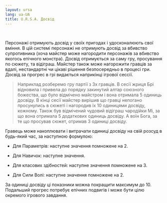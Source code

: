 ```yaml
---
layout: ursa
lang: ua-UA
title: U.R.S.A. Досвід
---
```


<div id="nav-placeholder"></div>
<script>
$(function(){
  $("#nav-placeholder").load("/ursa_doc/navbar.html");
});
</script>

<br>

Персонажі отримують досвід у своїх пригодах і удосконалюють свої вміння.
В цій системі персонажі не отримують досвід за вбивство супротивника
(хоча майстер може нагородити персонажів за вбивство якогось епічного
монстра). Досвід отримується за саму гру, просування по сюжету, та
відіграш. Майстер також може нагорожити гравців за вдалі, нестандартні
чи цікаві рішення безпосередньо в процесі гри. Досвід за прогрес в грі
видається наприкінці ігрової сессії.

> Наприклад розберемо гру партії з 3х гравців.
> В сесії жриця Брі відновила і привела до порядку закинутий алтар
> союзного божества, що було відмічено майстром і вона отримала 5 одиниць
> досвіду. В кінці сесії майстер вирішив що гравці непогано просунулись
> в сюжеті і нагородив їх 10 одиницями досвіду, кожному. Також був
> відмічений чудовий відіграш чародійки Мі, за що вона отримала 5
> додаткових одиниць досвіду. А воїн Бога, за те що просував сюжет,
> отримав 3 одиниці досвіду.

Гравець може накоплювати і витрачати одиниці досвіду на свій розсуд в
будь-який час, за наступною формулою:

- Для Параметрів: наступне значення помножене на 2.

- Для Навичок: наступне значення.

- Для класових здібностей: наступне значення помножене на 3.

- Для Сили Волі: наступне значення помножене на 2.

За одиниці досвіду ці показники можна покращити максимум до 10. Подальший
прогрес потребує епічних подвигів і може бути цілю окремого ігрового
завдання.
